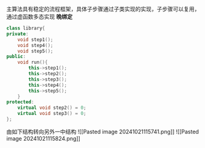 主算法具有稳定的流程框架，具体子步骤通过子类实现的实现，子步骤可以复用，通过虚函数多态实现 __晚绑定__
```c++
class library{
private:
	void step1();
    void step4();
    void step5();
public:
    void run(){
        this->step1();    
        this->step2();
        this->step3();
        this->step4();
        this->step5();
    }
protected:
    virtual void step2() = 0;
    virtual void step3() = 0;
};
```
由如下结构转向另外一中结构
![[Pasted image 20241021115741.png]]
![[Pasted image 20241021115824.png]]